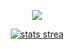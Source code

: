 <p align="center">
  <a href="https://github.com/GoldenThrust/GoldenThrust">
  <img src="https://readme-typing-svg.demolab.com?font=Fira+Code&pause=1000&color=9D0E45&background=FF494900&center=true&vCenter=true&lines=I'm+Adeniji+Olajide;a+Software+Engineer.;Feel+free+to+explore+my+projects!;Use+them%2C+contribute%2C+or;reach+out+for+collaboration.;Open+to+opportunities;and+new+challenges.">
</a>
</p>
<p align="center">
<a href="https://git.io/streak-stats">
  <img src="https://streak-stats.demolab.com/?user=GoldenThrust&theme=highcontrast&border_radius=10" alt="stats strea"></a>
</p>
